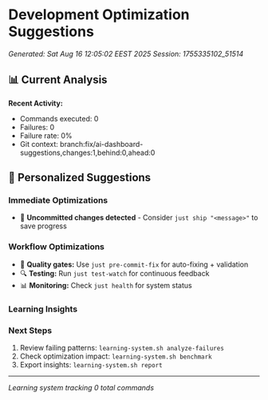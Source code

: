 # Development Optimization Suggestions
*Generated: Sat Aug 16 12:05:02 EEST 2025*
*Session: 1755335102_51514*

## 📊 Current Analysis

**Recent Activity:**
- Commands executed:        0
- Failures:        0
- Failure rate: 0%
- Git context: branch:fix/ai-dashboard-suggestions,changes:1,behind:0,ahead:0

## 🎯 Personalized Suggestions

### Immediate Optimizations
- 💾 **Uncommitted changes detected** - Consider `just ship "<message>"` to save progress

### Workflow Optimizations
- 🧪 **Quality gates:** Use `just pre-commit-fix` for auto-fixing + validation
- 🔍 **Testing:** Run `just test-watch` for continuous feedback
- 📊 **Monitoring:** Check `just health` for system status

### Learning Insights



### Next Steps
1. Review failing patterns: `learning-system.sh analyze-failures`
2. Check optimization impact: `learning-system.sh benchmark`
3. Export insights: `learning-system.sh report`

---
*Learning system tracking        0 total commands*
